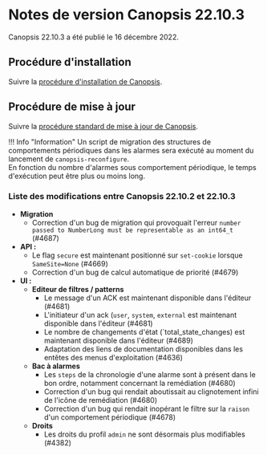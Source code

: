 # Notes de version Canopsis 22.10.3

Canopsis 22.10.3 a été publié le 16 décembre 2022.

## Procédure d'installation

Suivre la [procédure d'installation de Canopsis](../guide-administration/installation/index.md).

## Procédure de mise à jour

Suivre la [procédure standard de mise à jour de Canopsis](../guide-administration/mise-a-jour/index.md).

!!! Info "Information"
    Un script de migration des structures de comportements périodiques dans les alarmes sera exécuté au moment du lancement de `canopsis-reconfigure`.  
    En fonction du nombre d'alarmes sous comportement périodique, le temps d'exécution peut être plus ou moins long.

### Liste des modifications entre Canopsis 22.10.2 et 22.10.3

*  **Migration**
    * Correction d'un bug de migration qui provoquait l'erreur `number passed to NumberLong must be representable as an int64_t` (#4687)
*  **API :**
    * Le flag `secure` est maintenant positionné sur `set-cookie` lorsque `SameSite=None` (#4669)
    * Correction d'un bug de calcul automatique de priorité (#4679)
*  **UI :**
    * **Editeur de filtres / patterns**
        * Le message d'un ACK est maintenant disponible dans l'éditeur (#4681)
        * L'initiateur d'un ack (`user`, `system`, `external` est maintenant disponible dans l'éditeur (#4681)
        * Le nombre de changements d'état (`total_state_changes) est maintenant disponible dans l'éditeur (#4689)
        * Adaptation des liens de documentation disponibles dans les entêtes des menus d'exploitation (#4636)
    * **Bac à alarmes**
        * Les `steps` de la chronologie d'une alarme sont à présent dans le bon ordre, notamment concernant la remédiation (#4680)
        * Correction d'un bug qui rendait aboutissait au clignotement infini de l'icône de remédiation (#4680)
        * Correction d'un bug qui rendait inopérant le filtre sur la `raison` d'un comportement périodique (#4678)
    * **Droits**
        * Les droits du profil `admin` ne sont désormais plus modifiables (#4382)
